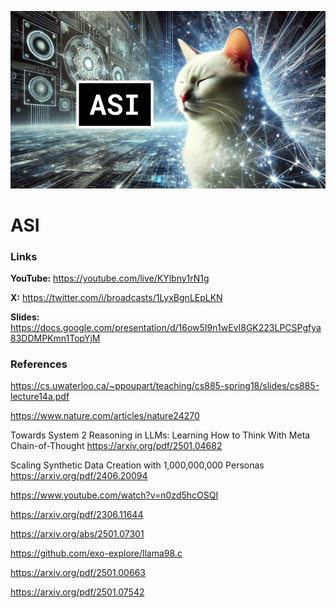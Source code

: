 ![thumbnail](thumbnail.png)

# ASI

### Links

**YouTube:** https://youtube.com/live/KYlbny1rN1g

**X:** https://twitter.com/i/broadcasts/1LyxBgnLEpLKN

**Slides:** https://docs.google.com/presentation/d/16ow5I9n1wEvI8GK223LPCSPgfya83DDMPKmn1TopYjM

### References

https://cs.uwaterloo.ca/~ppoupart/teaching/cs885-spring18/slides/cs885-lecture14a.pdf

https://www.nature.com/articles/nature24270

Towards System 2 Reasoning in LLMs: Learning How to Think With Meta Chain-of-Thought
https://arxiv.org/pdf/2501.04682

Scaling Synthetic Data Creation with 1,000,000,000 Personas
https://arxiv.org/pdf/2406.20094

https://www.youtube.com/watch?v=n0zd5hcOSQI

https://arxiv.org/pdf/2306.11644

https://arxiv.org/abs/2501.07301

https://github.com/exo-explore/llama98.c

https://arxiv.org/pdf/2501.00663

https://arxiv.org/pdf/2501.07542